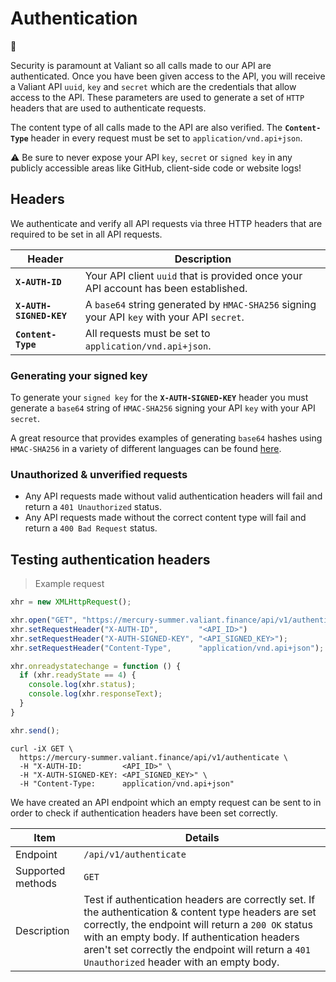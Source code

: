 # Authentication

🔐

Security is paramount at Valiant so all calls made to our API are authenticated. Once you have been given access to the API, you will receive a Valiant API `uuid`,  `key` and `secret` which are the credentials that allow access to the API. These parameters are used to generate a set of `HTTP` headers that are used to authenticate requests.

The content type of all calls made to the API are also verified. The **`Content-Type`** header in every request must be set to `application/vnd.api+json`.

<aside class="warning">
  ⚠️ Be sure to never expose your API <code>key</code>, <code>secret</code> or <code>signed key</code> in any publicly accessible areas like GitHub, client-side code or website logs!
</aside>

## Headers

We authenticate and verify all API requests via three HTTP headers that are required to be set in all API requests.

| Header                  | Description                                                                                 |
| ----------------------- | ------------------------------------------------------------------------------------------- |
| **`X-AUTH-ID`**         | Your API client `uuid` that is provided once your API account has been established.         |
| **`X-AUTH-SIGNED-KEY`** | A `base64` string generated by `HMAC-SHA256` signing your API `key` with your API `secret`. |
| **`Content-Type`**      | All requests must be set to `application/vnd.api+json`.                                     |

### Generating your signed key

To generate your `signed key` for the **`X-AUTH-SIGNED-KEY`** header you must generate a `base64` string of `HMAC-SHA256` signing your API `key` with your API `secret`.

A great resource that provides examples of generating `base64` hashes using `HMAC-SHA256` in a variety of different languages can be found [here](https://www.jokecamp.com/blog/examples-of-creating-base64-hashes-using-hmac-sha256-in-different-languages/).

### Unauthorized & unverified requests

* Any API requests made without valid authentication headers will fail and return a `401 Unauthorized` status.
* Any API requests made without the correct content type will fail and return a `400 Bad Request` status.

## Testing authentication headers

> Example request

```javascript
xhr = new XMLHttpRequest();

xhr.open("GET", "https://mercury-summer.valiant.finance/api/v1/authenticate");
xhr.setRequestHeader("X-AUTH-ID",         "<API_ID>")
xhr.setRequestHeader("X-AUTH-SIGNED-KEY", "<API_SIGNED_KEY>");
xhr.setRequestHeader("Content-Type",      "application/vnd.api+json");

xhr.onreadystatechange = function () {
  if (xhr.readyState == 4) {
    console.log(xhr.status);
    console.log(xhr.responseText);
  }
}

xhr.send();
```

```shell
curl -iX GET \
  https://mercury-summer.valiant.finance/api/v1/authenticate \
  -H "X-AUTH-ID:         <API_ID>" \
  -H "X-AUTH-SIGNED-KEY: <API_SIGNED_KEY>" \
  -H "Content-Type:      application/vnd.api+json"
```

We have created an API endpoint which an empty request can be sent to in order to check if authentication headers have  been set correctly.

| Item              | Details                |
| ----------------- | ---------------------- |
| Endpoint          | `/api/v1/authenticate` |
| Supported methods | `GET`                  |
| Description       | Test if authentication headers are correctly set. If the authentication & content type headers are set correctly, the endpoint will return a `200 OK` status with an empty body. If authentication headers aren't set correctly the endpoint will return a `401 Unauthorized` header with an empty body. |

